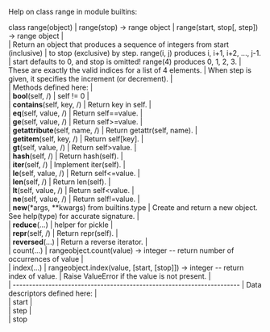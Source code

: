 Help on class range in module builtins:

class range(object)
 |  range(stop) -> range object
 |  range(start, stop[, step]) -> range object
 |  
 |  Return an object that produces a sequence of integers from start (inclusive)
 |  to stop (exclusive) by step.  range(i, j) produces i, i+1, i+2, ..., j-1.
 |  start defaults to 0, and stop is omitted!  range(4) produces 0, 1, 2, 3.
 |  These are exactly the valid indices for a list of 4 elements.
 |  When step is given, it specifies the increment (or decrement).
 |  
 |  Methods defined here:
 |  
 |  __bool__(self, /)
 |      self != 0
 |  
 |  __contains__(self, key, /)
 |      Return key in self.
 |  
 |  __eq__(self, value, /)
 |      Return self==value.
 |  
 |  __ge__(self, value, /)
 |      Return self>=value.
 |  
 |  __getattribute__(self, name, /)
 |      Return getattr(self, name).
 |  
 |  __getitem__(self, key, /)
 |      Return self[key].
 |  
 |  __gt__(self, value, /)
 |      Return self>value.
 |  
 |  __hash__(self, /)
 |      Return hash(self).
 |  
 |  __iter__(self, /)
 |      Implement iter(self).
 |  
 |  __le__(self, value, /)
 |      Return self<=value.
 |  
 |  __len__(self, /)
 |      Return len(self).
 |  
 |  __lt__(self, value, /)
 |      Return self<value.
 |  
 |  __ne__(self, value, /)
 |      Return self!=value.
 |  
 |  __new__(*args, **kwargs) from builtins.type
 |      Create and return a new object.  See help(type) for accurate signature.
 |  
 |  __reduce__(...)
 |      helper for pickle
 |  
 |  __repr__(self, /)
 |      Return repr(self).
 |  
 |  __reversed__(...)
 |      Return a reverse iterator.
 |  
 |  count(...)
 |      rangeobject.count(value) -> integer -- return number of occurrences of value
 |  
 |  index(...)
 |      rangeobject.index(value, [start, [stop]]) -> integer -- return index of value.
 |      Raise ValueError if the value is not present.
 |  
 |  ----------------------------------------------------------------------
 |  Data descriptors defined here:
 |  
 |  start
 |  
 |  step
 |  
 |  stop

